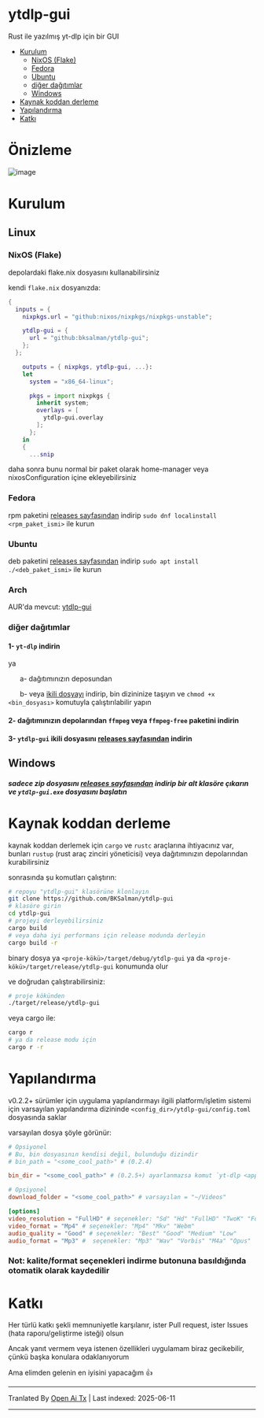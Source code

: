# ytdlp-gui
Rust ile yazılmış yt-dlp için bir GUI

- [Kurulum](https://github.com/BKSalman/ytdlp-gui#installation)
  - [NixOS (Flake)](https://github.com/BKSalman/ytdlp-gui#nixos-flake)
  - [Fedora](https://github.com/BKSalman/ytdlp-gui#fedora)
  - [Ubuntu](https://github.com/BKSalman/ytdlp-gui#ubuntu)
  - [diğer dağıtımlar](https://github.com/BKSalman/ytdlp-gui#other-distributions)
  - [Windows](https://github.com/BKSalman/ytdlp-gui#windows)
- [Kaynak koddan derleme](https://github.com/BKSalman/ytdlp-gui#build-from-source)
- [Yapılandırma](https://github.com/BKSalman/ytdlp-gui#configuration)
- [Katkı](https://github.com/BKSalman/ytdlp-gui#contribution)

# Önizleme
![image](https://raw.githubusercontent.com/BKSalman/ytdlp-gui/main/assets/edeecfe8-4d5b-4f10-b5e3-35188d9a23a5)


# Kurulum
## Linux

### NixOS (Flake)
depolardaki flake.nix dosyasını kullanabilirsiniz

kendi `flake.nix` dosyanızda:
```nix
{
  inputs = {
    nixpkgs.url = "github:nixos/nixpkgs/nixpkgs-unstable";

    ytdlp-gui = {
      url = "github:bksalman/ytdlp-gui";
    };
  };

    outputs = { nixpkgs, ytdlp-gui, ...}:
    let
      system = "x86_64-linux";

      pkgs = import nixpkgs {
        inherit system;
        overlays = [
          ytdlp-gui.overlay
        ];
      };
    in
    {
      ...snip
```

daha sonra bunu normal bir paket olarak home-manager veya nixosConfiguration içine ekleyebilirsiniz

### Fedora
rpm paketini [releases sayfasından](https://raw.githubusercontent.com/BKSalman/ytdlp-gui/main/releases) indirip ``sudo dnf localinstall <rpm_paket_ismi>`` ile kurun

### Ubuntu
deb paketini [releases sayfasından](https://raw.githubusercontent.com/BKSalman/ytdlp-gui/main/releases) indirip ``sudo apt install ./<deb_paket_ismi>`` ile kurun

### Arch

AUR'da mevcut: [ytdlp-gui](https://aur.archlinux.org/packages/ytdlp-gui)

### diğer dağıtımlar

#### 1- ``yt-dlp`` indirin
ya

&nbsp; &nbsp; &nbsp; a- dağıtımınızın deposundan

&nbsp; &nbsp; &nbsp; b- veya [ikili dosyayı](https://github.com/yt-dlp/yt-dlp/releases/latest/download/yt-dlp) indirip, bin dizininize taşıyın ve `chmod +x <bin_dosyası>` komutuyla çalıştırılabilir yapın

#### 2- dağıtımınızın depolarından ``ffmpeg`` veya ``ffmpeg-free`` paketini indirin


#### 3- ``ytdlp-gui`` ikili dosyasını [releases sayfasından](https://raw.githubusercontent.com/BKSalman/ytdlp-gui/main/releases) indirin

## Windows
##### sadece zip dosyasını [releases sayfasından](https://raw.githubusercontent.com/BKSalman/ytdlp-gui/main/releases) indirip bir alt klasöre çıkarın ve ``ytdlp-gui.exe`` dosyasını başlatın

# Kaynak koddan derleme
kaynak koddan derlemek için `cargo` ve `rustc` araçlarına ihtiyacınız var, bunları `rustup` (rust araç zinciri yöneticisi) veya dağıtımınızın depolarından kurabilirsiniz

sonrasında şu komutları çalıştırın:
```bash
# repoyu "ytdlp-gui" klasörüne klonlayın
git clone https://github.com/BKSalman/ytdlp-gui
# klasöre girin
cd ytdlp-gui
# projeyi derleyebilirsiniz
cargo build
# veya daha iyi performans için release modunda derleyin
cargo build -r
```
binary dosya ya `<proje-kökü>/target/debug/ytdlp-gui` ya da `<proje-kökü>/target/release/ytdlp-gui` konumunda olur

ve doğrudan çalıştırabilirsiniz:
```bash
# proje kökünden
./target/release/ytdlp-gui
```

veya cargo ile:
```bash
cargo r
# ya da release modu için
cargo r -r
```

# Yapılandırma

v0.2.2+ sürümler için uygulama yapılandırmayı ilgili platform/işletim sistemi için varsayılan yapılandırma dizininde ``<config_dir>/ytdlp-gui/config.toml`` dosyasında saklar

varsayılan dosya şöyle görünür:

```toml
# Opsiyonel
# Bu, bin dosyasının kendisi değil, bulunduğu dizindir
# bin_path = "<some_cool_path>" # (0.2.4)

bin_dir = "<some_cool_path>" # (0.2.5+) ayarlanmazsa komut `yt-dlp <app_args>` olur

# Opsiyonel
download_folder = "<some_cool_path>" # varsayılan = "~/Videos"

[options]
video_resolution = "FullHD" # seçenekler: "Sd" "Hd" "FullHD" "TwoK" "FourK"
video_format = "Mp4" # seçenekler: "Mp4" "Mkv" "Webm"
audio_quality = "Good" # seçenekler: "Best" "Good" "Medium" "Low"
audio_format = "Mp3" #  seçenekler: "Mp3" "Wav" "Vorbis" "M4a" "Opus"
```

### Not: kalite/format seçenekleri indirme butonuna basıldığında otomatik olarak kaydedilir

# Katkı
Her türlü katkı şekli memnuniyetle karşılanır, ister Pull request, ister Issues (hata raporu/geliştirme isteği) olsun

Ancak yanıt vermem veya istenen özellikleri uygulamam biraz gecikebilir, çünkü başka konulara odaklanıyorum

Ama elimden gelenin en iyisini yapacağım 👍

---

Tranlated By [Open Ai Tx](https://github.com/OpenAiTx/OpenAiTx) | Last indexed: 2025-06-11

---